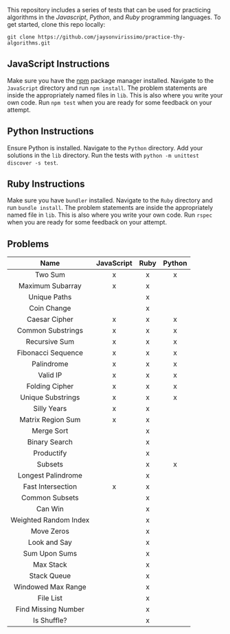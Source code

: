 This repository includes a series of tests that can be used for practicing algorithms in the _Javascript_, _Python_, and _Ruby_ programming languages.
To get started, clone this repo locally:
```
git clone https://github.com/jaysonvirissimo/practice-thy-algorithms.git
```

## JavaScript Instructions
Make sure you have the [npm](https://www.npmjs.com/) package manager installed.
Navigate to the `JavaScript` directory and run `npm install`.
The problem statements are inside the appropriately named files in `lib`.
This is also where you write your own code.
Run `npm test` when you are ready for some feedback on your attempt.

## Python Instructions
Ensure Python is installed.
Navigate to the `Python` directory.
Add your solutions in the `lib` directory.
Run the tests with `python -m unittest discover -s test`.

## Ruby Instructions
Make sure you have `bundler` installed.
Navigate to the `Ruby` directory and run `bundle install`.
The problem statements are inside the appropriately named file in `lib`.
This is also where you write your own code.
Run `rspec` when you are ready for some feedback on your attempt.

## Problems
| Name                         | JavaScript | Ruby | Python |
|:----------------------------:|:----------:|:----:|:------:|
| Two Sum                      | x          | x    | x      |
| Maximum Subarray             | x          | x    |        |
| Unique Paths                 |            | x    |        |
| Coin Change                  |            | x    |        |
| Caesar Cipher                | x          | x    | x      |
| Common Substrings            | x          | x    | x      |
| Recursive Sum                | x          | x    | x      |
| Fibonacci Sequence           | x          | x    | x      |
| Palindrome                   | x          | x    | x      |
| Valid IP                     | x          | x    | x      |
| Folding Cipher               | x          | x    | x      |
| Unique Substrings            | x          | x    | x      |
| Silly Years                  | x          | x    |        |
| Matrix Region Sum            | x          | x    |        |
| Merge Sort                   |            | x    |        |
| Binary Search                |            | x    |        |
| Productify                   |            | x    |        |
| Subsets                      |            | x    | x      |
| Longest Palindrome           |            | x    |        |
| Fast Intersection            | x          | x    |        |
| Common Subsets               |            | x    |        |
| Can Win                      |            | x    |        |
| Weighted Random Index        |            | x    |        |
| Move Zeros                   |            | x    |        |
| Look and Say                 |            | x    |        |
| Sum Upon Sums                |            | x    |        |
| Max Stack                    |            | x    |        |
| Stack Queue                  |            | x    |        |
| Windowed Max Range           |            | x    |        |
| File List                    |            | x    |        |
| Find Missing Number          |            | x    |        |
| Is Shuffle?                  |            | x    |        |
